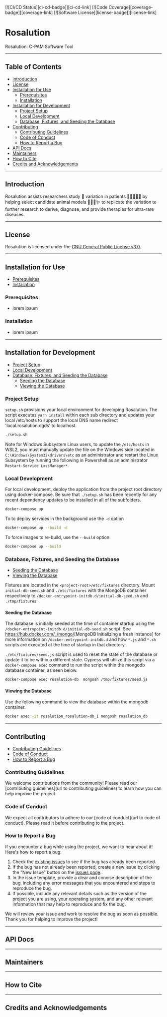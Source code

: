 <!-- Add a header image here -->

[![CI/CD Status][ci-cd-badge]][ci-cd-link]
[![Code Coverage][coverage-badge]][coverage-link]
[![Software License][license-badge]][license-link]

# Rosalution

Rosalution: C-PAM Software Tool

---

## Table of Contents

- [introduction](#introduction)
- [License](#license)
- [Installation for Use](#installation-for-use)
  - [Prerequisites](#prerequisites)
  - [Installation](#installation)
- [Installation for Development](#installation-for-development)
  - [Project Setup](#project-setup)
  - [Local Development](#local-development)
  - [Database, Fixtures, and Seeding the Database](#database-fixtures-and-seeding-the-database)
- [Contributing](#contributing)
  - [Contributing Guidelines](#contributing-guidelines)
  - [Code of Conduct](#code-of-conduct)
  - [How to Report a Bug](#how-to-report-a-bug)
- [API Docs](#api-docs)
- [Maintainers](#maintainers)
- [How to Cite](#how-to-cite)
- [Credits and Acknowledgements](#credits-and-acknowledgements)

---

## Introduction

Rosalution assists researchers study 🧬 variation in patients 🧑🏾‍🤝‍🧑🏼 by helping select candidate animal models 🐀🐁🐠🪱 to replicate the variation to further research to derive, diagnose, and provide therapies for ultra-rare diseases.

---

## License

Rosalution is licensed under the [GNU General Public License v3.0](https://github.com/uab-cgds-worthey/rosalution/blob/main/COPYING).

---

## Installation for Use

- [Prerequisites](#prerequisites)
- [Installation](#installation)

### Prerequisites

- lorem ipsum

### Installation

- lorem ipsum

---

## Installation for Development

- [Project Setup](#project-setup)
- [Local Development](#local-development)
- [Database, Fixtures, and Seeding the Database](#database-fixtures-and-seeding-the-database)
  - [Seeding the Database](#seeding-the-database)
  - [Viewing the Database](#viewing-the-database)

### Project Setup

`setup.sh` provisions your local environment for developing Rosalution.  The script
executes `yarn install` within each sub directory and updates your local
/etc/hosts to support the local DNS name redirect 'local.rosalution.cgds' to
localhost.

```bash
./setup.sh
```

Note for Windows Subsystem Linux users, to update the `/etc/hosts` in WSL2,
you must manually update the file on the Windows side located in
`C:\Windows\System32\drivers\etc` as an administrator and restart the Linux
Subsystem by running the following in Powershell as an administrator
`Restart-Service LxssManager*`.

### Local Development

For local development, deploy the application from the project root directory
using docker-compose.  Be sure that `./setup.sh` has been recently for any
recent dependency updates to be installed in all of the subfolders.

```bash
docker-compose up
```

To to deploy services in the background use the `-d` option

```bash
docker-compose up --build -d
```

To force images to re-build, use the `--build` option

```bash
docker-compose up --build
```

### Database, Fixtures, and Seeding the Database

- [Seeding the Database](#seeding-the-database)
- [Viewing the Database](#viewing-the-database)

Fixtures are located in the `<project-root>/etc/fixtures` directory.  Mount
`initial-db-seed.sh` and `./etc/fixtures` with the MongoDB container
respectively to `/docker-entrypoint-initdb.d/initial-db-seed.sh` and
`./tmp/fixtures`.

#### Seeding the Database

The database is initially seeded at the time of container startup using the
`/docker-entrypoint-initdb.d/initial-db-seed.sh` script.  See
<https://hub.docker.com/_/mongo/>[MongoDB Initializing a fresh instance] for
more information on `/docker-entrypoint-initdb.d` and how `*.js` and `*.sh`
scripts are executed at the time of startup in that directory.

`./etc/fixtures/seed.js` script is used to reset the state of the database or
update it to be within a different state.  Cypress will utilize this script
via a `docker-compose exec` command to run the script within the mongodb
database container, as seen below.

```bash
docker-compose exec rosalution-db  mongosh /tmp/fixtures/seed.js
```

#### Viewing the Database

Use the following command to view the database within the mongodb container.

```bash
docker exec -it rosalution_rosalution-db_1 mongosh rosalution_db
```

---

## Contributing

- [Contributing Guidelines](#contributing-guidelines)
- [Code of Conduct](#code-of-conduct)
- [How to Report a Bug](#how-to-report-a-bug)

### Contributing Guidelines

We welcome contributions from the community! Please read our [contributing guidelines](url to contributing guidelines) to learn how you can help improve the project.

### Code of Conduct

We expect all contributors to adhere to our [code of conduct](url to code of conduct). Please read it before contributing to the project.

### How to Report a Bug

If you encounter a bug while using the project, we want to hear about it! Here's how to report a bug:

  1. Check the [existing issues](https://github.com/uab-cgds-worthey/rosalution/issues) to see if the bug has already been reported.
  2. If the bug has not already been reported, create a new issue by clicking the "New Issue" button on the [issues page](https://github.com/uab-cgds-worthey/rosalution/issues).
  3. In the issue template, provide a clear and concise description of the bug, including any error messages that you encountered and steps to reproduce the bug.
  4. If possible, include any relevant details such as the version of the project you are using, your operating system, and any other relevant information that may help to reproduce and fix the bug.

We will review your issue and work to resolve the bug as soon as possible. Thank you for helping to improve the project!

---

## API Docs

---

## Maintainers

---

## How to Cite

---

## Credits and Acknowledgements
